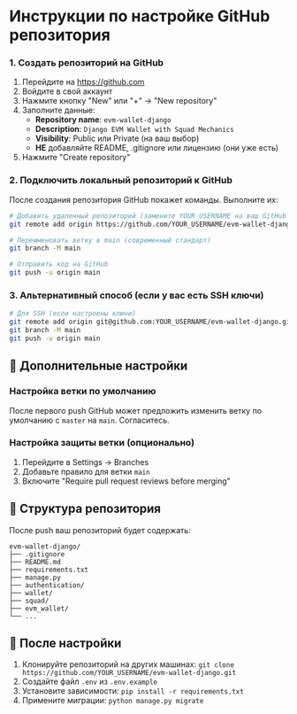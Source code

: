 # Инструкции по настройке GitHub репозитория

### 1. Создать репозиторий на GitHub
1. Перейдите на https://github.com
2. Войдите в свой аккаунт
3. Нажмите кнопку "New" или "+" → "New repository"
4. Заполните данные:
   - **Repository name**: `evm-wallet-django`
   - **Description**: `Django EVM Wallet with Squad Mechanics`
   - **Visibility**: Public или Private (на ваш выбор)
   - **НЕ** добавляйте README, .gitignore или лицензию (они уже есть)
5. Нажмите "Create repository"

### 2. Подключить локальный репозиторий к GitHub
После создания репозитория GitHub покажет команды. Выполните их:

```bash
# Добавить удаленный репозиторий (замените YOUR_USERNAME на ваш GitHub username)
git remote add origin https://github.com/YOUR_USERNAME/evm-wallet-django.git

# Переименовать ветку в main (современный стандарт)
git branch -M main

# Отправить код на GitHub
git push -u origin main
```

### 3. Альтернативный способ (если у вас есть SSH ключи)
```bash
# Для SSH (если настроены ключи)
git remote add origin git@github.com:YOUR_USERNAME/evm-wallet-django.git
git branch -M main
git push -u origin main
```

## 🔧 Дополнительные настройки

### Настройка ветки по умолчанию
После первого push GitHub может предложить изменить ветку по умолчанию с `master` на `main`. Согласитесь.

### Настройка защиты ветки (опционально)
1. Перейдите в Settings → Branches
2. Добавьте правило для ветки `main`
3. Включите "Require pull request reviews before merging"

## 📁 Структура репозитория
После push ваш репозиторий будет содержать:
```
evm-wallet-django/
├── .gitignore
├── README.md
├── requirements.txt
├── manage.py
├── authentication/
├── wallet/
├── squad/
├── evm_wallet/
└── ...
```

## 🚀 После настройки
1. Клонируйте репозиторий на других машинах: `git clone https://github.com/YOUR_USERNAME/evm-wallet-django.git`
2. Создайте файл `.env` из `.env.example`
3. Установите зависимости: `pip install -r requirements.txt`
4. Примените миграции: `python manage.py migrate`
